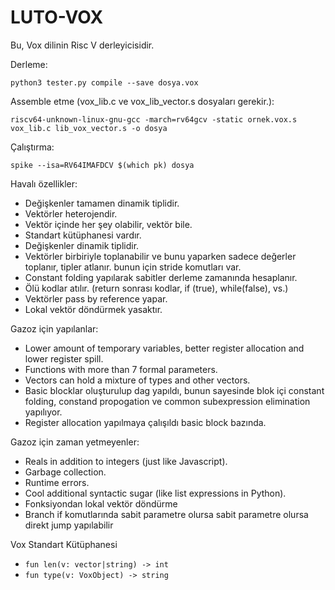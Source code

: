 # LUTO-VOX

Bu, Vox dilinin Risc V derleyicisidir.

Derleme:
```
python3 tester.py compile --save dosya.vox
```
Assemble etme (vox_lib.c ve vox_lib_vector.s dosyaları gerekir.):
```
riscv64-unknown-linux-gnu-gcc -march=rv64gcv -static ornek.vox.s vox_lib.c lib_vox_vector.s -o dosya
```
Çalıştırma:
```
spike --isa=RV64IMAFDCV $(which pk) dosya
```


Havalı özellikler:
- Değişkenler tamamen dinamik tiplidir.
- Vektörler heterojendir.
- Vektör içinde her şey olabilir, vektör bile.
- Standart kütüphanesi vardır.
- Değişkenler dinamik tiplidir.
- Vektörler birbiriyle toplanabilir ve bunu yaparken sadece değerler toplanır, tipler atlanır. bunun için stride komutları var.
- Constant folding yapılarak sabitler derleme zamanında hesaplanır.
- Ölü kodlar atılır. (return sonrası kodlar, if (true), while(false), vs.)
- Vektörler pass by reference yapar.
- Lokal vektör döndürmek yasaktır.

Gazoz için yapılanlar:
- Lower amount of temporary variables, better register allocation and lower register spill.
- Functions with more than 7 formal parameters.
- Vectors can hold a mixture of types and other vectors.
- Basic blocklar oluşturulup dag yapıldı, bunun sayesinde blok içi constant folding, constand propogation ve common subexpression elimination yapılıyor. 
- Register allocation yapılmaya çalışıldı basic block bazında.

Gazoz için zaman yetmeyenler:
- Reals in addition to integers (just like Javascript).
- Garbage collection.
- Runtime errors.
- Cool additional syntactic sugar (like list expressions in Python).
- Fonksiyondan lokal vektör döndürme
- Branch if komutlarında sabit parametre olursa sabit parametre olursa direkt jump yapılabilir 

Vox Standart Kütüphanesi
- `fun len(v: vector|string) -> int`
- `fun type(v: VoxObject) -> string`
